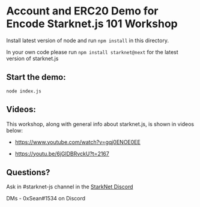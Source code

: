 # Account and ERC20 Demo for Encode Starknet.js 101 Workshop

Install latest version of node and run `npm install` in this directory.

In your own code please run `npm install starknet@next` for the latest version of starknet.js

## Start the demo:

`node index.js`

## Videos:
This workshop, along with general info about starknet.js, is shown in videos below:

- https://www.youtube.com/watch?v=gqj0ENOE0EE
  
- https://youtu.be/6jGlDBRvckU?t=2167

## Questions?

Ask in #starknet-js channel in the [StarkNet Discord](https://discord.gg/uJ9HZTUk2Y)

DMs - 0xSean#1534 on Discord
